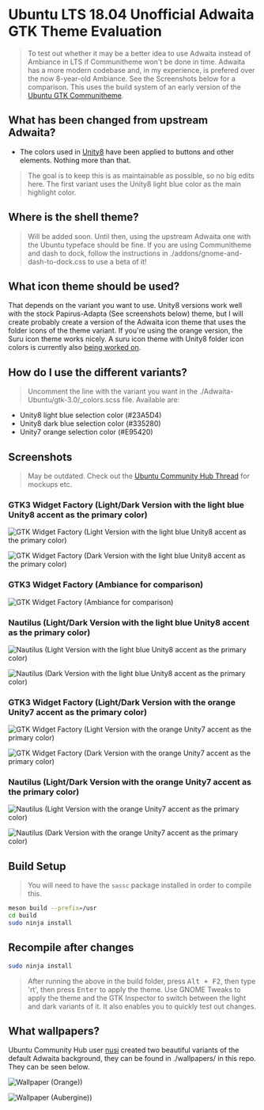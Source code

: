 # Ubuntu LTS 18.04 Unofficial Adwaita GTK Theme Evaluation

> To test out whether it may be a better idea to use Adwaita instead of Ambiance in LTS if Communitheme won't be done in time. Adwaita has a more modern codebase and, in my experience, is prefered over the now 8-year-old Ambiance. See the Screenshots below for a comparison. This uses the build system of an early version of the [Ubuntu GTK Communitheme](https://github.com/Ubuntu/gtk-communitheme).

## What has been changed from upstream Adwaita?

- The colors used in [Unity8](https://docs.google.com/presentation/d/1FtHFW67ycl6uvxZqKIZwyinVyOuV9NxXDuJv1SwQ70k/edit#slide=id.g13b3c671fc_1_0) have been applied to buttons and other elements. Nothing more than that.
> The goal is to keep this is as maintainable as possible, so no big edits here. The first variant uses the Unity8 light blue color as the main highlight color.

## Where is the shell theme?

> Will be added soon. Until then, using the upstream Adwaita one with the Ubuntu typeface should be fine.
> If you are using Communitheme and dash to dock, follow the instructions in ./addons/gnome-and-dash-to-dock.css to use a beta of it!

## What icon theme should be used?

That depends on the variant you want to use. Unity8 versions work well with the stock Papirus-Adapta (See screenshots below) theme, but I will create probably create a version of the Adwaita icon theme that uses the folder icons of the theme variant. If you're using the orange version, the Suru icon theme works nicely. A suru icon theme with Unity8 folder icon colors is currently also [being worked on](https://github.com/pojntfx/suru-icon-theme).

## How do I use the different variants?

> Uncomment the line with the variant you want in the ./Adwaita-Ubuntu/gtk-3.0/_colors.scss file. Available are:
- Unity8 light blue selection color (#23A5D4)
- Unity8 dark blue selection color (#335280)
- Unity7 orange selection color (#E95420)

## Screenshots

> May be outdated. Check out the [Ubuntu Community Hub Thread](https://community.ubuntu.com/t/adwaita-theme-with-unity8-colours-and-other-variants/4041) for mockups etc.

### GTK3 Widget Factory (Light/Dark Version with the light blue Unity8 accent as the primary color)

![GTK Widget Factory (Light Version with the light blue Unity8 accent as the primary color)](./screenshots/lightblue-light-widgetfactory.png)

![GTK Widget Factory (Dark Version with the light blue Unity8 accent as the primary color)](./screenshots/lightblue-dark-widgetfactory.png)

### GTK3 Widget Factory (Ambiance for comparison)

![GTK Widget Factory (Ambiance for comparison)](./screenshots/ambiance-widget-factory-light.png)

### Nautilus (Light/Dark Version with the light blue Unity8 accent as the primary color)

![Nautilus (Light Version with the light blue Unity8 accent as the primary color)](./screenshots/lightblue-light-nautilus.png)

![Nautilus (Dark Version with the light blue Unity8 accent as the primary color)](./screenshots/lightblue-dark-nautilus.png)

### GTK3 Widget Factory (Light/Dark Version with the orange Unity7 accent as the primary color)

![GTK Widget Factory (Light Version with the orange Unity7  accent as the primary color)](./screenshots/orange-light-widgetfactory.png)

![GTK Widget Factory (Dark Version with the orange Unity7  accent as the primary color)](./screenshots/orange-dark-widgetfactory.png)

### Nautilus (Light/Dark Version with the orange Unity7 accent as the primary color)

![Nautilus (Light Version with the orange Unity7  accent as the primary color)](./screenshots/orange-light-nautilus.png)

![Nautilus (Dark Version with the orange Unity7  accent as the primary color)](./screenshots/orange-dark-nautilus.png)

## Build Setup

> You will need to have the ```sassc``` package installed in order to compile this.

```bash
meson build --prefix=/usr
cd build
sudo ninja install
```

## Recompile after changes

```bash
sudo ninja install
```

> After running the above in the build folder, press <kbd>Alt + F2</kbd>, then type 'rt', then press <kbd>Enter</kbd> to apply the theme. Use GNOME Tweaks to apply the theme and the GTK Inspector to switch between the light and dark variants of it. It also enables you to quickly test out changes.

## What wallpapers?

Ubuntu Community Hub user [nusi](https://community.ubuntu.com/u/nusi/summary) created two beautiful variants of the default Adwaita background, they can be found in ./wallpapers/ in this repo. They can be seen below.

![Wallpaper (Orange))](./wallpapers/Adwaita-Day-Orange.jpg)

![Wallpaper (Aubergine))](./wallpapers/Adwaita-Day-Aubergine.jpg)
